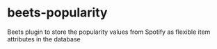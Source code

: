 # beets-popularity
Beets plugin to store the popularity values from Spotify as flexible item attributes in the database

